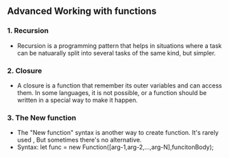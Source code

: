 ## Advanced Working with functions 

### 1. Recursion
- Recursion is a programming pattern that helps in situations where a task can be natuarally split into  several tasks of the same kind, but simpler.

### 2. Closure
- A closure is a function  that remember its  outer variables and can access them. In some languages, it is not possible, or a function should be written in a special way to make it happen.

### 3. The New function
- The "New function" syntax is another way to create function. It's rarely used , But sometimes  there's no alternative.
- Syntax:
    let func = new Function([arg-1,arg-2,...,arg-N],funcitonBody);

